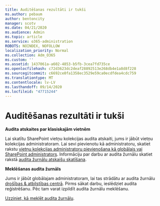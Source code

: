```yaml
---
title: Auditēšanas rezultāti ir tukši
ms.author: pebaum
author: bentoncity
manager: scotv
ms.date: 04/21/2020
ms.audience: Admin
ms.topic: article
ms.service: o365-administration
ROBOTS: NOINDEX, NOFOLLOW
localization_priority: Normal
ms.collection: Adm_O365
ms.custom: ''
ms.assetid: 1437061a-a602-4853-b5fb-3cea7fd735ce
ms.openlocfilehash: c72d3623dc2deaf28892513e268db4e1a8d8f228
ms.sourcegitcommit: c6692ce0fa1358ec3529e59ca0ecdfdea4cdc759
ms.translationtype: MT
ms.contentlocale: lv-LV
ms.lasthandoff: 09/14/2020
ms.locfileid: "47715244"
---
```

# <a name="auditing-results-are-blank"></a>Auditēšanas rezultāti ir tukši

 **Audita atskaites par klasiskajām vietnēm**
  
Lai skatītu SharePoint vietņu kolekcijas audita atskaiti, jums ir jābūt vietņu kolekcijas administratoram. Lai sevi pievienotu kā administratoru, skatiet rakstu [vietņu kolekcijas administratoru pievienošana kā globālais vai SharePoint administrators](https://go.microsoft.com/fwlink/?linkid=869390). Informāciju par darbu ar audita žurnālu skatiet rakstā [audita žurnālu atskaišu skatīšana](https://go.microsoft.com/fwlink/?linkid=395237). 
  
 **Meklēšanas audita žurnāls**
  
Jums ir jābūt globālajam administratoram, lai tas strādātu ar audita žurnālu [drošības &amp; atbilstības centrā](https://protection.office.com). Pirms sākat darbu, ieslēdziet audita reģistrēšanu. Pēc tam varat izpildīt audita žurnālu meklēšanu. 
  
[Uzziniet, kā meklēt audita žurnālu](https://go.microsoft.com/fwlink/?linkid=708432).
  

